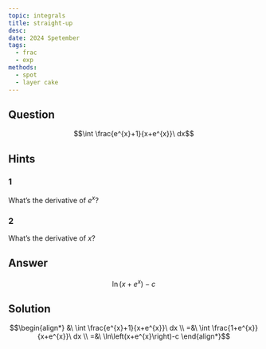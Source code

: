 ```yaml
---
topic: integrals
title: straight-up
desc: 
date: 2024 Spetember
tags:
  - frac
  - exp
methods:
  - spot
  - layer cake
---
```



## Question
```math
\int \frac{e^{x}+1}{x+e^{x}}\ dx
```


## Hints

### 1
What’s the derivative of $e^x$?

### 2
What’s the derivative of $x$?


## Answer
```math
\ln\left(x+e^{x}\right)-c
```


## Solution

```math
\begin{align*}
  &\ \int \frac{e^{x}+1}{x+e^{x}}\ dx
  \\ =&\ \int \frac{1+e^{x}}{x+e^{x}}\ dx
  \\ =&\ \ln\left(x+e^{x}\right)-c
\end{align*}
```
